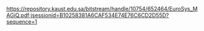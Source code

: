 



https://repository.kaust.edu.sa/bitstream/handle/10754/652464/EuroSys_MAGiQ.pdf;jsessionid=B10258381A6CAF534E74E76C6CD2D55D?sequence=1







